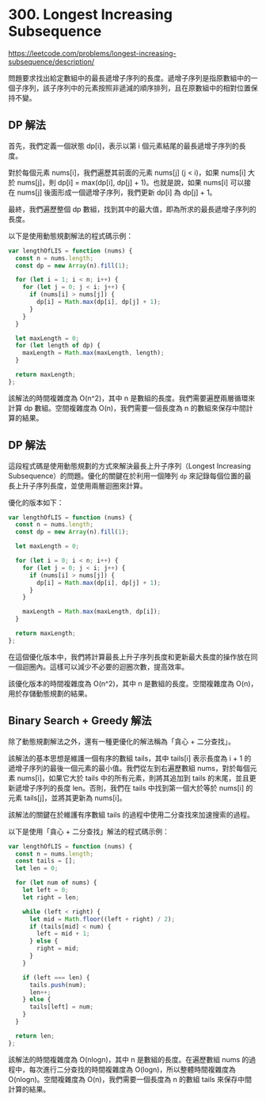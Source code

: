 # 300. Longest Increasing Subsequence

<https://leetcode.com/problems/longest-increasing-subsequence/description/>

問題要求找出給定數組中的最長遞增子序列的長度。遞增子序列是指原數組中的一個子序列，該子序列中的元素按照非遞減的順序排列，且在原數組中的相對位置保持不變。

## DP 解法

首先，我們定義一個狀態 dp[i]，表示以第 i 個元素結尾的最長遞增子序列的長度。

對於每個元素 nums[i]，我們遍歷其前面的元素 nums[j] (j < i)，如果 nums[i] 大於 nums[j]，則 dp[i] = max(dp[i], dp[j] + 1)。也就是說，如果 nums[i] 可以接在 nums[j] 後面形成一個遞增子序列，我們更新 dp[i] 為 dp[j] + 1。

最終，我們遍歷整個 dp 數組，找到其中的最大值，即為所求的最長遞增子序列的長度。

以下是使用動態規劃解法的程式碼示例：

```javascript
var lengthOfLIS = function (nums) {
  const n = nums.length;
  const dp = new Array(n).fill(1);

  for (let i = 1; i < n; i++) {
    for (let j = 0; j < i; j++) {
      if (nums[i] > nums[j]) {
        dp[i] = Math.max(dp[i], dp[j] + 1);
      }
    }
  }

  let maxLength = 0;
  for (let length of dp) {
    maxLength = Math.max(maxLength, length);
  }

  return maxLength;
};
```

該解法的時間複雜度為 O(n^2)，其中 n 是數組的長度。我們需要遍歷兩層循環來計算 dp 數組。空間複雜度為 O(n)，我們需要一個長度為 n 的數組來保存中間計算的結果。

## DP 解法

這段程式碼是使用動態規劃的方式來解決最長上升子序列（Longest Increasing Subsequence）的問題。優化的關鍵在於利用一個陣列 `dp` 來記錄每個位置的最長上升子序列長度，並使用兩層迴圈來計算。

優化的版本如下：

```javascript
var lengthOfLIS = function (nums) {
  const n = nums.length;
  const dp = new Array(n).fill(1);

  let maxLength = 0;

  for (let i = 0; i < n; i++) {
    for (let j = 0; j < i; j++) {
      if (nums[i] > nums[j]) {
        dp[i] = Math.max(dp[i], dp[j] + 1);
      }
    }

    maxLength = Math.max(maxLength, dp[i]);
  }

  return maxLength;
};
```

在這個優化版本中，我們將計算最長上升子序列長度和更新最大長度的操作放在同一個迴圈內。這樣可以減少不必要的迴圈次數，提高效率。

該優化版本的時間複雜度為 O(n^2)，其中 n 是數組的長度。空間複雜度為 O(n)，用於存儲動態規劃的結果。

## Binary Search + Greedy 解法

除了動態規劃解法之外，還有一種更優化的解法稱為「貪心 + 二分查找」。

該解法的基本思想是維護一個有序的數組 tails，其中 tails[i] 表示長度為 i + 1 的遞增子序列的最後一個元素的最小值。我們從左到右遍歷數組 nums，對於每個元素 nums[i]，如果它大於 tails 中的所有元素，則將其追加到 tails 的末尾，並且更新遞增子序列的長度 len。否則，我們在 tails 中找到第一個大於等於 nums[i] 的元素 tails[j]，並將其更新為 nums[i]。

該解法的關鍵在於維護有序數組 tails 的過程中使用二分查找來加速搜索的過程。

以下是使用「貪心 + 二分查找」解法的程式碼示例：

```javascript
var lengthOfLIS = function (nums) {
  const n = nums.length;
  const tails = [];
  let len = 0;

  for (let num of nums) {
    let left = 0;
    let right = len;

    while (left < right) {
      let mid = Math.floor((left + right) / 2);
      if (tails[mid] < num) {
        left = mid + 1;
      } else {
        right = mid;
      }
    }

    if (left === len) {
      tails.push(num);
      len++;
    } else {
      tails[left] = num;
    }
  }

  return len;
};
```

該解法的時間複雜度為 O(nlogn)，其中 n 是數組的長度。在遍歷數組 nums 的過程中，每次進行二分查找的時間複雜度為 O(logn)，所以整體時間複雜度為 O(nlogn)。空間複雜度為 O(n)，我們需要一個長度為 n 的數組 tails 來保存中間計算的結果。
